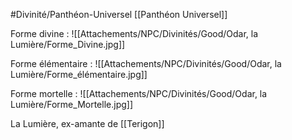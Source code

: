#Divinité/Panthéon-Universel [[Panthéon Universel]] 

Forme divine :
![[Attachements/NPC/Divinités/Good/Odar, la Lumière/Forme_Divine.jpg]]

Forme élémentaire :
![[Attachements/NPC/Divinités/Good/Odar, la Lumière/Forme_élémentaire.jpg]]

Forme mortelle :
![[Attachements/NPC/Divinités/Good/Odar, la Lumière/Forme_Mortelle.jpg]]

La Lumière, ex-amante de [[Terigon]]